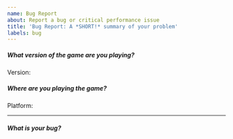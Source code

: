 ```yaml
---
name: Bug Report
about: Report a bug or critical performance issue
title: 'Bug Report: A *SHORT!* summary of your problem'
labels: bug
---
```

<!--
!!!! PLEASE READ THIS
!!!! Failure to do so may reduce your chances of getting help with your problem. You've been warned.

1. For your own and everyone else's sake, *please* use the template provided below. Not doing so means:

   - Nobody will know what game version / operating system you're talking about - sometimes a bug may already be fixed in a newer version.
   - Nobody will know if it's our fault, your fault, your system's fault or someone else's fault.
   - Everyone will have to comment with follow-up questions regarding these details.
   - You will have to answer these questions via everyone's follow-up questions anyway.
   - With so many unknown details, nobody might want to try and help you.

2. Please check if anyone else has already filed the same or a similar issue and comment there instead of opening a new one. Someone might've already provided a fix, saving you (and us) time and effort.

3. If your problem is with a browser version, please perform some simple troubleshooting steps before submitting an issue:

   - Clearing your cookies
   - Clearing AppData
   - If in doubt, try another browser

If your unique problem still persists, continue with filling out the following template.
(Everything enclosed in < & > symbols is a comment with suggestions/hints on what to fill in. Comments will not be visible to anyone else once you submit your issue.)
-->

##### What version of the game are you playing?
<!--
- What version does the game display in the bottom-left corner of the main menu?
- If the game is incapable of entering the main menu / displaying the version, write "Don't know"

If you're a developer / advanced user:
- If you didn't use a release tag, what commit did you (attempt to) compile the game from?

Examples:
- Version: v0.2.7.1
- Version: v0.2.8(Newgrounds exclusive preview)
- Version: faaf064e37d5a150d8aba451d740eeb81bd2e974
-->

Version: 

##### Where are you playing the game?
<!--
- Newgrounds (https://www.newgrounds.com/portal/view/770371): Write "Newgrounds".
- Itch.io (https://ninja-muffin24.itch.io/funkin, the web version and NOT a download!): Write "Itch.io".
- Some other website: Please provide a link to the website.
- browserless (downloaded, manually built): Write "Native"

If you're using a browser build, give details about what browser you're trying to use.

Always provide details about your operating system as well!

Examples:
- Platform: Newgrounds, Chrome, Chromebook
- Platform: Itch.io, Safari, macOS 11.0, 2020 MacBook Air
- Platform: Native, Windows 10, 64-bit
-->

Platform: 

---

##### What is your bug?
<!--
- Describe the problem you're facing.
- If you've identified any steps to reproduce the bug, explain them.
- If you think images or videos would help, attach/link them.

(Fictitious) example:

Trying to play Tutorial on Easy difficulty instead loads Dadbattle on Hard difficulty. I can reproduce this on both the Itch.io web version and the 64-bit Windows build. It does not occur on the 32-bit Windows build.
-->
